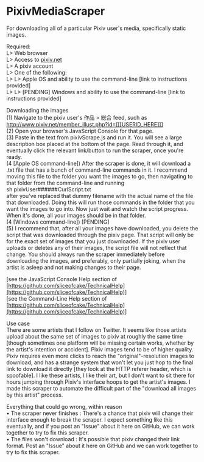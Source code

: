 # PixivMediaScraper  
For downloading all of a particular Pixiv user's media, specifically static images.  
  
Required:  
L> Web browser  
L> Access to [pixiv.net](pixiv.net)  
L> A pixiv account  
L> One of the following:  
L> L> Apple OS and ability to use the command-line [link to instructions provided]  
L> L> [PENDING] Windows and ability to use the command-line [link to instructions provided]  
  
Downloading the images  
(1) Navigate to the pixiv user's 作品 > 総合 feed, such as http://www.pixiv.net/member_illust.php?id=[[[USERID_HERE]]]  
(2) Open your browser's JavaScript Console for that page.  
(3) Paste in the text from pixivScrape.js and run it. You will see a large description box placed at the bottom of the page. Read through it, and eventually click the relevant link/button to run the scraper, once you're ready.  
(4 [Apple OS command-line]) After the scraper is done, it will download a .txt file that has a bunch of command-line commands in it. I recommend moving this file to the folder you want the images to go, then navigating to that folder from the command-line and running  
sh pixivUser######CurlScript.txt  
after you've replaced that dummy filename with the actual name of the file that downloaded. Doing this will run those commands in the folder that you want the images to go into. Now just wait and watch the script progress. When it's done, all your images should be in that folder.  
(4 [Windows command-line]) [PENDING]  
(5) I recommend that, after all your images have downloaded, you delete the script that was downloaded through the pixiv page. That script will only be for the exact set of images that you just downloaded. If the pixiv user uploads or deletes any of their images, the script file will not reflect that change. You should always run the scraper immediately before downloading the images, and preferably, only partially joking, when the artist is asleep and not making changes to their page.  
  
[see the JavaScript Console Help section of [https://github.com/sliceofcake/TechnicalHelp](https://github.com/sliceofcake/TechnicalHelp)]  
[see the Command-Line Help section of [https://github.com/sliceofcake/TechnicalHelp](https://github.com/sliceofcake/TechnicalHelp)]  
  
Use case  
There are some artists that I follow on Twitter. It seems like those artists upload about the same set of images to pixiv at roughly the same time [though sometimes one platform will be missing certain works, whether by the artist's intention or accident]. Pixiv images tend to be of higher quality. Pixiv requires even more clicks to reach the "original"-resolution images to download, and has a strange system that won't let you just hop to the final link to download it directly [they look at the HTTP referer header, which is spoofable]. I like these artists, I like their art, but I don't want to sit there for hours jumping through Pixiv's interface hoops to get the artist's images. I made this scraper to automate the difficult part of the "download all images by this artist" process.  
  
Everything that could go wrong, within reason  
• The scraper never finishes : There's a chance that pixiv will change their interface enough to break the scraper. I expect something like this eventually, and if you post an "Issue" about it here on GitHub, we can work together to try to fix this scraper.  
• The files won't download : It's possible that pixiv changed their link format. Post an "Issue" about it here on GitHub and we can work together to try to fix this scraper.  